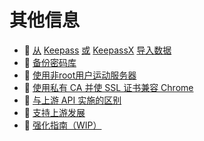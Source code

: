 # 其他信息

* 📄 [从](importing-data-from-keepass-or-keepassx.md) [Keepass](importing-data-from-keepass-or-keepassx.md) [或](importing-data-from-keepass-or-keepassx.md) [KeepassX](importing-data-from-keepass-or-keepassx.md) [导入数据](importing-data-from-keepass-or-keepassx.md)
* 📄 [备份密码库](backing-up-your-vault.md)
* 📄 [使用非root用户运动服务器]()
* 📄 [使用私有 CA 并使 SSL 证书兼容 Chrome](using-a-private-ca-and-making-ssl-certs-work-with-chrome.md)
* 📄 [与上游 API 实施的区别](differences-from-the-upstream-api-implementation.md)
* 📄 [支持上游发展](supporting-upstream-development.md)
* 📄 [强化指南（WIP）](hardening-guide.md)

